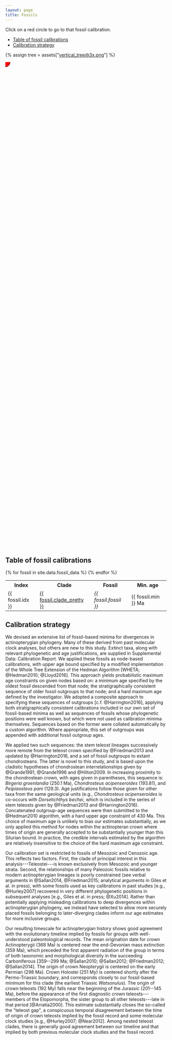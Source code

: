 ```yaml
---
layout: page
title: Fossils
---
```


<style>
.svg-container {
    display: inline-block;
    position: relative;
    width: 100%;
    padding-bottom: 300%;
    vertical-align: middle;
    overflow: hidden;
    background-size: contain;
    background-image: url('{% asset vertical_tree@1x.png @optim:default @path %}');
}

@media
only screen and (-webkit-min-device-pixel-ratio: 1.25),
only screen and (   min--moz-device-pixel-ratio: 1.25),
only screen and (     -o-min-device-pixel-ratio: 5/4),
only screen and (        min-device-pixel-ratio: 1.25),
only screen and (                min-resolution: 1.25dppx) { 
    .svg-container {
        background-image: url('{% asset vertical_tree@2x.png @optim:default @path %}');
    };
}

@media
only screen and (-webkit-min-device-pixel-ratio: 2.25),
only screen and (   min--moz-device-pixel-ratio: 2.25),
only screen and (     -o-min-device-pixel-ratio: 9/4),
only screen and (        min-device-pixel-ratio: 2.25),
only screen and (                min-resolution: 2.25dppx) { 
    .svg-container {
        background-image: url('{% asset vertical_tree@3x.png @optim:default @path %}');
    };
}

.svg-content {
    display: inline-block;
    position: absolute;
    top: 0;
    left: 0;
}
</style>

Click on a red circle to go to that fossil calibration.

* [Table of fossil calibrations](#table-of-fossil-calibrations)
* [Calibration strategy](#calibration-strategy)

{% assign tree = assets["vertical_tree@3x.png"] %}

<div class="svg-container">
<svg id="example1" xmlns="http://www.w3.org/2000/svg" xmlns:xlink="http://www.w3.org/1999/xlink" preserveAspectRatio="xMinYMin meet" class="svg-content" viewBox="0 0 {{ tree.width }} {{ tree.height }}">
{% for fossil in site.data.fossil_data %}
<a xlink:href="{{ "/fossils/" | append: fossil.slug | relative_url }}" class="svg-tooltip">
  <title>{{ fossil.fossil }} ({{ fossil.min }} Ma)</title>
  <circle cx="{{ fossil.devx }}" cy="{{ fossil.devy }}" r="15" fill="red" stroke="black" />
</a>
{% endfor %}
</svg>
</div>

## Table of fossil calibrations

<table>
<tr><th>Index</th><th>Clade</th><th>Fossil</th><th>Min. age</th></tr>
{% for fossil in site.data.fossil_data %}
<tr>
    <td>{{ fossil.idx }}</td>
    <td><a href="{{ "/fossils/" | append: fossil.slug | relative_url }}">{{ fossil.clade_pretty }}</a></td>
    <td><em>{{ fossil.fossil }}</em></td>
    <td>{{ fossil.min }} Ma</td>
</tr>
{% endfor %}
</table>

## Calibration strategy

We devised an extensive list of fossil-based minima for divergences in actinopterygian phylogeny. Many of these derived from past molecular clock analyses, but others are new to this study. Extinct taxa, along with relevant phylogenetic and age justifications, are supplied in Supplemental Data: Calibration Report. We applied these fossils as node-based calibrations, with upper age bound specified by a modified implementation of the Whole Tree Extension of the Hedman Algorithm [WHETA; @Hedman2010; @Lloyd2016]. This approach yields probabilistic maximum age constraints on given nodes based on: a minimum age specified by the oldest fossil descended from that node; the stratigraphically consistent sequence of older fossil outgroups to that node; and a hard maximum age defined by the investigator. We adopted a composite approach to specifying these sequences of outgroups [c.f. @Harrington2016], applying both stratigraphically consistent calibrations included in our own set of fossil-based minima as well as sequences of fossils whose phylogenetic positions were well known, but which were not used as calibration minima themselves. Sequences based on the former were collated automatically by a custom algorithm. Where appropriate, this set of outgroups was appended with additional fossil outgroup ages.

We applied two such sequences: the stem teleost lineages successively more remote from the teleost crown specified by @Friedman2013 and updated by @Harrington2016, and a set of fossil outgroups to extant chondrosteans. The latter is novel to this study, and is based upon the cladistic hypotheses of chondrostean interrelationships given by @Grande1991, @Grande1996 and @Hilton2009. In increasing proximity to the chondrostean crown, with ages given in parentheses, this sequence is: *Birgeria groenlandia* (250.1 Ma), *Chondrosteus acipenseroides* (193.81), and *Peipiaosteus pani* (129.3). Age justifications follow those given for other taxa from the same geological units (e.g., *Chondrosteus acipenseroides* is co-occurs with *Dorsetichthys bechei*, which is included in the series of stem teleosts given by @Friedman2013 and @Harrington2016). Concatenated outgroup-age sequences were then submitted to the @Hedman2010 algorithm, with a hard upper age constraint of 430 Ma. This choice of maximum age is unlikely to bias our estimates substantially, as we only applied this method for nodes within the actinopteran crown where times of origin are generally accepted to be substantially younger than this Silurian bound. In practice, the credible intervals estimated by the algorithm are relatively insensitive to the choice of the hard maximum age constraint.

Our calibration set is restricted to fossils of Mesozoic and Cenozoic age. This reflects two factors. First, the clade of principal interest in this analysis---Teleostei---is known exclusively from Mesozoic and younger strata. Second, the relationships of many Paleozoic fossils relative to modern actinopterygian lineages is poorly constrained (see verbal arguments in @Sallan2014, @Friedman2015; analytical arguments in Giles et al. in press), with some fossils used as key calibrations in past studies [e.g., @Hurley2007] recovered in very different phylogenetic positions in subsequent analyses [e.g., Giles et al. in press; @Xu2014]. Rather than potentially applying misleading calibrations to deep divergences within actinopterygian phylogeny, we instead have selected to allow more securely placed fossils belonging to later-diverging clades inform our age estimates for more inclusive groups.

Our resulting timescale for actinopterygian history shows good agreement with the evolutionary timeline implied by fossils for groups with well-understood paleontological records. The mean origination date for crown Actinopterygii (368 Ma) is centered near the end-Devonian mass extinction (359 Ma), which preceded the first apparent radiation of the group in terms of both taxonomic and morphological diversity in the succeeding Carboniferous [359--299 Ma; @Sallan2010; @Sallan2012; @Friedman2012; @Sallan2014]. The origin of crown Neopterygii is centered on the early Permian (298 Ma). Crown Holostei (251 My) is centered shortly after the Permo-Triassic boundary, and corresponds closely to our fossil-based minimum for this clade (the earliest Triassic *Watsonulus*). The origin of crown teleosts (192 My) falls near the beginning of the Jurassic (201--145 Ma), before the appearance of the first diagnostic crown teleosts---members of the Elopomorpha, the sister group to all other teleosts---late in that period [@Arratia2000]. This estimate substantially closes the so-called the "teleost gap", a conspicuous temporal disagreement between the time of origin of crown teleosts implied by the fossil record and some molecular clock studies [e.g., @Hurley2007; @Near2012]. Among nested teleost clades, there is generally good agreement between our timeline and that implied by both previous molecular clock studies and the fossil record.
